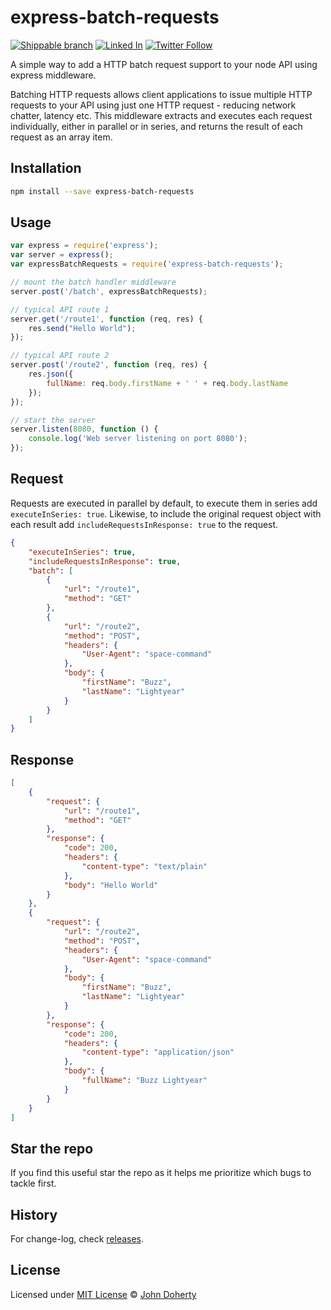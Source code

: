 # express-batch-requests

[![Shippable branch](https://img.shields.io/shippable/5bf18eee3038210700d633d7/master.svg)](https://app.shippable.com/projects/5bf18eee3038210700d633d7)
[![Linked In](https://img.shields.io/badge/Linked-In-blue.svg)](https://www.linkedin.com/in/john-i-doherty) [![Twitter Follow](https://img.shields.io/twitter/follow/mrJohnDoherty.svg?style=social&label=Twitter&style=plastic)](https://twitter.com/mrJohnDoherty)

A simple way to add a HTTP batch request support to your node API using express middleware.

Batching HTTP requests allows client applications to issue multiple HTTP requests to your API using just one HTTP request - reducing network chatter, latency etc. This middleware extracts and executes each request individually, either in parallel or in series, and returns the result of each request as an array item.

## Installation

```bash
npm install --save express-batch-requests
```

## Usage

```js
var express = require('express');
var server = express();
var expressBatchRequests = require('express-batch-requests');

// mount the batch handler middleware
server.post('/batch', expressBatchRequests);

// typical API route 1
server.get('/route1', function (req, res) {
    res.send("Hello World");
});

// typical API route 2
server.post('/route2', function (req, res) {
    res.json({
        fullName: req.body.firstName + ' ' + req.body.lastName
    });
});

// start the server
server.listen(8080, function () {
    console.log('Web server listening on port 8080');
});
```

## Request

Requests are executed in parallel by default, to execute them in series add `executeInSeries: true`. Likewise, to include the original request object with each result add `includeRequestsInResponse: true` to the request.

```json
{
    "executeInSeries": true,
    "includeRequestsInResponse": true,
    "batch": [
        {
            "url": "/route1",
            "method": "GET"
        },
        {
            "url": "/route2",
            "method": "POST",
            "headers": {
                "User-Agent": "space-command"
            },
            "body": {
                "firstName": "Buzz",
                "lastName": "Lightyear"
            }
        }
    ]
}
```

## Response

```json
[
    {
        "request": {
            "url": "/route1",
            "method": "GET"
        },
        "response": {
            "code": 200,
            "headers": {
                "content-type": "text/plain"
            },
            "body": "Hello World"
        }
    },
    {
        "request": {
            "url": "/route2",
            "method": "POST",
            "headers": {
                "User-Agent": "space-command"
            },
            "body": {
                "firstName": "Buzz",
                "lastName": "Lightyear"
            }
        },
        "response": {
            "code": 200,
            "headers": {
                "content-type": "application/json"
            },
            "body": {
                "fullName": "Buzz Lightyear"
            }
        }
    }
]
```

## Star the repo

If you find this useful star the repo as it helps me prioritize which bugs to tackle first.

## History

For change-log, check [releases](https://github.com/john-doherty/express-batch-requests/releases).

## License

Licensed under [MIT License](LICENSE) &copy; [John Doherty](http://www.johndoherty.info)